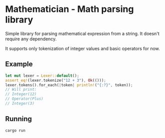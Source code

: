 # Mathematician - Math parsing library

Simple library for parsing mathematical expression from a string. It doesn't require any dependency.

It supports only tokenization of integer values and basic operators for now.

## Example

```rust
let mut lexer = Lexer::default();
assert_eq!(lexer.tokenize("12 + 3"), Ok(()));
lexer.tokens().for_each(|token| println!("{:?}", token));
// Will print:
// Integer(12)
// Operator(Plus)
// Integer(3)
```

## Running

```bash
cargo run
```
